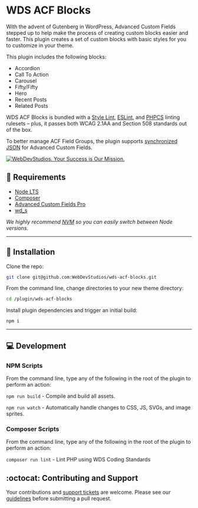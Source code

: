# WDS ACF Blocks

With the advent of Gutenberg in WordPress, Advanced Custom Fields stepped up to help make the process of creating custom blocks easier and faster. This plugin creates a set of custom blocks with basic styles for you to customize in your theme.

This plugin includes the following blocks:

-   Accordion
-   Call To Action
-   Carousel
-   Fifty/Fifty
-   Hero
-   Recent Posts
-   Related Posts

WDS ACF Blocks is bundled with a [Style Lint](https://stylelint.io/), [ESLint](https://eslint.org/), and [PHPCS](https://github.com/squizlabs/PHP_CodeSniffer) linting rulesets – plus, it passes both WCAG 2.1AA and Section 508 standards out of the box.

To better manage ACF Field Groups, the plugin supports [synchronized JSON](https://www.advancedcustomfields.com/resources/synchronized-json/) for Advanced Custom Fields.

<a href="https://webdevstudios.com/contact/"><img src="https://webdevstudios.com/wp-content/uploads/2018/04/wds-github-banner.png" alt="WebDevStudios. Your Success is Our Mission."></a>

## 📝 Requirements

-   [Node LTS](https://nodejs.org/en/)
-   [Composer](https://getcomposer.org/)
-   [Advanced Custom Fields Pro](https://www.advancedcustomfields.com/pro/)
-   [wd_s](https://github.com/WebDevStudios/wd_s)

_We highly recommend [NVM](https://github.com/nvm-sh/nvm) so you can easily switch between Node versions._

---

## 🚀 Installation

Clone the repo:

```bash
git clone git@github.com:WebDevStudios/wds-acf-blocks.git
```

From the command line, change directories to your new theme directory:

```bash
cd /plugin/wds-acf-blocks
```

Install plugin dependencies and trigger an initial build:

```bash
npm i
```

---

## 💻 Development

### NPM Scripts

From the command line, type any of the following in the root of the plugin to perform an action:

`npm run build` - Compile and build all assets.

`npm run watch` - Automatically handle changes to CSS, JS, SVGs, and image sprites.

### Composer Scripts

From the command line, type any of the following in the root of the plugin to perform an action:

`composer run lint` - Lint PHP using WDS Coding Standards

## :octocat: Contributing and Support

Your contributions and [support tickets](https://github.com/WebDevStudios/wds-acf-blocks/issues) are welcome. Please see our [guidelines](https://github.com/WebDevStudios/wds-acf-blocks/blob/master/.github/CONTRIBUTING.md) before submitting a pull request.
